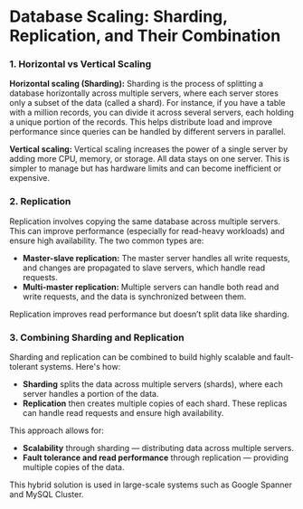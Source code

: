 
# Database Scaling: Sharding, Replication, and Their Combination

### 1. Horizontal vs Vertical Scaling

**Horizontal scaling (Sharding):**
Sharding is the process of splitting a database horizontally across multiple servers, where each server stores only a subset of the data (called a shard). For instance, if you have a table with a million records, you can divide it across several servers, each holding a unique portion of the records. This helps distribute load and improve performance since queries can be handled by different servers in parallel.

**Vertical scaling:**
Vertical scaling increases the power of a single server by adding more CPU, memory, or storage. All data stays on one server. This is simpler to manage but has hardware limits and can become inefficient or expensive.

### 2. Replication

Replication involves copying the same database across multiple servers. This can improve performance (especially for read-heavy workloads) and ensure high availability. The two common types are:

- **Master-slave replication:** The master server handles all write requests, and changes are propagated to slave servers, which handle read requests.
- **Multi-master replication:** Multiple servers can handle both read and write requests, and the data is synchronized between them.

Replication improves read performance but doesn’t split data like sharding.

### 3. Combining Sharding and Replication

Sharding and replication can be combined to build highly scalable and fault-tolerant systems. Here's how:

- **Sharding** splits the data across multiple servers (shards), where each server handles a portion of the data.
- **Replication** then creates multiple copies of each shard. These replicas can handle read requests and ensure high availability.

This approach allows for:
- **Scalability** through sharding — distributing data across multiple servers.
- **Fault tolerance and read performance** through replication — providing multiple copies of the data.

This hybrid solution is used in large-scale systems such as Google Spanner and MySQL Cluster.
